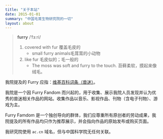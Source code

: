 ```yaml
---
title: "关于本站"
date: 2015-01-01
summary: "中国毛茸生物研究院的一切"
layout: about
---
```


> **furry** /ˈfɜːri/
>
> 1. covered with fur 覆盖毛皮的
>    - small furry animals毛茸茸的小动物
> 2. like fur 毛皮似的；毛一般的
>    - The moss was soft and furry to the touch. 苔藓柔软，摸起来像绒毛。
>

我院提及的 Furry 应指：[维基百科词条（兽迷）](https://zh.wikipedia.org/zh-cn/%E7%8D%B8%E8%BF%B7)。

我院是一个因 Furry Fandom 而兴起的，用于收集、展示我院人员发现并认为优秀的兽迷相关作品的网站。收集作品以音乐、影视作品、刊物（含电子刊物）、游戏为主。

Furry Famdom 是一个独创导向的群体，我们应尊重所有原创者的劳动成果，我院提及的所有作品均只作为推荐展示，并会指向作品的原始发布或购买页面。

我研究院使用 `ac.cn` 域名，但与中国科学院无任何关联。